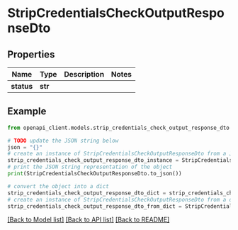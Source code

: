 # StripCredentialsCheckOutputResponseDto


## Properties

Name | Type | Description | Notes
------------ | ------------- | ------------- | -------------
**status** | **str** |  | 

## Example

```python
from openapi_client.models.strip_credentials_check_output_response_dto import StripCredentialsCheckOutputResponseDto

# TODO update the JSON string below
json = "{}"
# create an instance of StripCredentialsCheckOutputResponseDto from a JSON string
strip_credentials_check_output_response_dto_instance = StripCredentialsCheckOutputResponseDto.from_json(json)
# print the JSON string representation of the object
print(StripCredentialsCheckOutputResponseDto.to_json())

# convert the object into a dict
strip_credentials_check_output_response_dto_dict = strip_credentials_check_output_response_dto_instance.to_dict()
# create an instance of StripCredentialsCheckOutputResponseDto from a dict
strip_credentials_check_output_response_dto_from_dict = StripCredentialsCheckOutputResponseDto.from_dict(strip_credentials_check_output_response_dto_dict)
```
[[Back to Model list]](../README.md#documentation-for-models) [[Back to API list]](../README.md#documentation-for-api-endpoints) [[Back to README]](../README.md)


